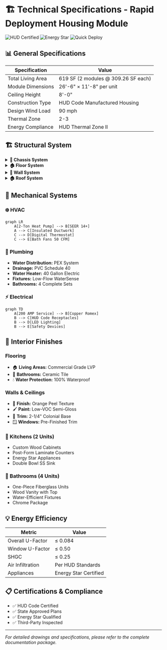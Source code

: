 # 🏗️ Technical Specifications - Rapid Deployment Housing Module

![HUD Certified](https://img.shields.io/badge/HUD-Certified-blue)
![Energy Star](https://img.shields.io/badge/Energy-Star-green)
![Quick Deploy](https://img.shields.io/badge/Deploy-7--10%20Days-orange)

## 📊 General Specifications

| Specification | Value |
|--------------|-------|
| Total Living Area | 619 SF (2 modules @ 309.26 SF each) |
| Module Dimensions | 26'-6" × 11'-8" per unit |
| Ceiling Height | 8'-0" |
| Construction Type | HUD Code Manufactured Housing |
| Design Wind Load | 90 mph |
| Thermal Zone | 2-3 |
| Energy Compliance | HUD Thermal Zone II |

## 🏗️ Structural System

<details>
<summary><b>🔧 Chassis System</b></summary>

- **Main Rails:** 12" I-Beam Steel Frame
- **Cross Members:** 4" Steel Tube @ 16" O.C.
- **Outriggers:** Welded Steel Construction
- **Transport:** Removable Tandem Axles
- **Anchoring:** HUD Compliant Tie-Down System
</details>

<details>
<summary><b>🏠 Floor System</b></summary>

| Component | Specification |
|-----------|---------------|
| Joists | 2×6 @ 16" O.C. |
| Decking | 3/4" T&G Structural Panel |
| Insulation | R-19 Fiberglass |
| Vapor Barrier | Industrial Grade Bottom Board |
| Load Capacity | 40 PSF Live Load |
</details>

<details>
<summary><b>🧱 Wall System</b></summary>

| Component | Specification |
|-----------|---------------|
| Exterior Walls | 2×4 @ 16" O.C. |
| Interior Walls | 2×4 @ 16" O.C. |
| Insulation | R-13 Fiberglass |
| Sheathing | 7/16" OSB |
| Siding | Vinyl, .042" Thickness |
| Interior | 1/2" Drywall |
</details>

<details>
<summary><b>🏠 Roof System</b></summary>

| Component | Specification |
|-----------|---------------|
| Construction | Engineered Trusses @ 24" O.C. |
| Pitch | 4/12 |
| Sheathing | 5/8" OSB |
| Insulation | R-30 Blown Fiberglass |
| Roofing | 30-Year Architectural Shingles |
| Load Capacity | 20 PSF Live Load |
</details>

## 🔧 Mechanical Systems

### ❄️ HVAC
```mermaid
graph LR
    A[2-Ton Heat Pump] --> B[SEER 14+]
    A --> C[Insulated Ductwork]
    C --> D[Digital Thermostat]
    C --> E[Bath Fans 50 CFM]
```

### 🚰 Plumbing
- **Water Distribution:** PEX System
- **Drainage:** PVC Schedule 40
- **Water Heater:** 40 Gallon Electric
- **Fixtures:** Low-Flow WaterSense
- **Bathrooms:** 4 Complete Sets

### ⚡ Electrical
```mermaid
graph TD
    A[200 AMP Service] --> B[Copper Romex]
    B --> C[HUD Code Receptacles]
    B --> D[LED Lighting]
    B --> E[Safety Devices]
```

## 🎨 Interior Finishes

### Flooring
- 🏠 **Living Areas:** Commercial Grade LVP
- 🚿 **Bathrooms:** Ceramic Tile
- 💧 **Water Protection:** 100% Waterproof

### Walls & Ceilings
- 🎨 **Finish:** Orange Peel Texture
- 🖌️ **Paint:** Low-VOC Semi-Gloss
- 📏 **Trim:** 2-1/4" Colonial Base
- 🪟 **Windows:** Pre-Finished Trim

### 🍳 Kitchens (2 Units)
- Custom Wood Cabinets
- Post-Form Laminate Counters
- Energy Star Appliances
- Double Bowl SS Sink

### 🚿 Bathrooms (4 Units)
- One-Piece Fiberglass Units
- Wood Vanity with Top
- Water-Efficient Fixtures
- Chrome Package

## 💡 Energy Efficiency

| Metric | Value |
|--------|--------|
| Overall U-Factor | ≤ 0.084 |
| Window U-Factor | ≤ 0.50 |
| SHGC | ≤ 0.25 |
| Air Infiltration | Per HUD Standards |
| Appliances | Energy Star Certified |

## 📋 Certifications & Compliance
- ✅ HUD Code Certified
- ✅ State Approved Plans
- ✅ Energy Star Qualified
- ✅ Third-Party Inspected

---
*For detailed drawings and specifications, please refer to the complete documentation package.* 